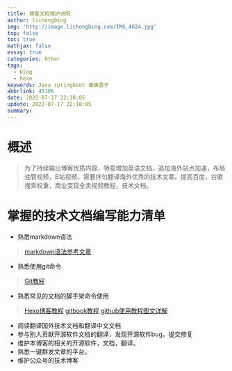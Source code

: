 ```yaml
---
title: 博客文档维护说明
author: lichongbing
img: 'http://image.lichongbing.com/IMG_4624.jpg'
top: false
toc: true
mathjax: false
essay: true
categories: Other
tags:
  - blog
  - hexo
keywords: Java springboot 谦谦君子
abbrlink: 45106
date: 2022-07-17 22:18:05
update: 2022-07-17 22:18:05
summary:
---
```

# 概述
> 为了持续输出博客优质内容，特意增加英语文档，追加海外站点加速，布局油管视频，B站视频，需要拌匀翻译海外优秀的技术文章。提高百度，谷歌搜索权重，商业变现全卖视频教程，技术文档。
# 掌握的技术文档编写能力清单
* 熟悉markdown语法
> [markdown语法参考文章](https://zhuanlan.zhihu.com/p/108984311)
* 熟悉使用git命令
> [Git教程](https://www.liaoxuefeng.com/wiki/896043488029600/)
* 熟悉常见的文档的脚手架命令使用
> [Hexo博客教程](https://blog.csdn.net/weixin_45019350/article/details/121901433)
> [gitbook教程](https://blog.csdn.net/qq_33254766/article/details/120663960)
> [github使用教程图文详解](https://zhuanlan.zhihu.com/p/369486197)
* 阅读翻译国外技术文档和翻译中文文档
* 参与别人贡献开源软件文档的翻译，发现开源软件bug，提交修复
* 维护本博客的相关的开源软件，文档，翻译。
* 熟悉一键群发文章的平台。
* 维护公众号的技术博客
